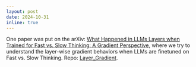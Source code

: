 ```yaml
---
layout: post
date: 2024-10-31
inline: true
---
```


One paper was put on the arXiv: [What Happened in LLMs Layers when Trained for Fast vs. Slow Thinking: A Gradient Perspective](https://arxiv.org/abs/2410.23743), where we try to understand the layer-wise gradient behaviors when LLMs are finetuned on Fast vs. Slow Thinking. Repo: [Layer_Gradient](https://github.com/MingLiiii/Layer_Gradient).
